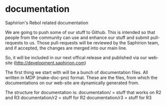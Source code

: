 documentation
=============

Saphirion's Rebol related documentation

We are going to push some of our stuff to Github.
This is intended so that people from the community can use and enhance our stuff and submit pull-requests to us.
Those pull-requests will be reviewed by the Saphirion team, and if accepted, the changes are merged into our main line.

So, it will be included in our next offical release and published via our web-site (http://development.saphirion.com)

The first thing we start with will be a bunch of documentation files. All written in MDP (make-doc-pro) format.
These are the files, from which the documentations on our web-site are dynamically generated from.

The structure for documentation is:
documentation/    = stuff that works on R2 and R3
documentation/r2	= stuff for R2
documentation/r3	= stuff for R3
